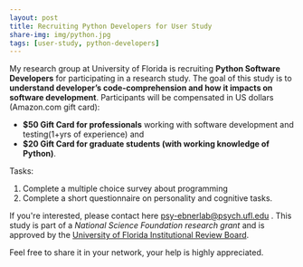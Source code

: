 ```yaml
---
layout: post
title: Recruiting Python Developers for User Study
share-img: img/python.jpg
tags: [user-study, python-developers]
---
```


My research group at University of Florida is recruiting **Python Software Developers** for participating in a research study. The goal of
this study is to __understand developer’s code-comprehension and how it impacts on software development__. Participants will be compensated in US dollars (Amazon.com gift card):
- **$50 Gift Card for professionals** working with software development and testing(1+yrs of experience) and
- **$20 Gift Card for graduate students (with working knowledge of Python)**.

Tasks:
1. Complete a multiple choice survey about programming
2. Complete a short questionnaire on personality and cognitive tasks.

If you're interested, please contact here <psy-ebnerlab@psych.ufl.edu> .
This study is part of a _National Science Foundation research grant_ and is approved by the [University of Florida Institutional Review Board](http://irb.ufl.edu/).

Feel free to share it in your network, your help is highly appreciated.

<!-- Post-image Credit: [Udemy](https://www.udemy.com/python-programming-projects/) -->
